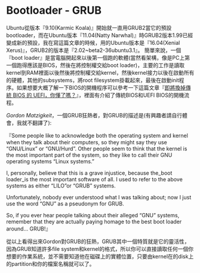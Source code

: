 # Bootloader - GRUB

<span>Ubuntu從版本『9.10(Karmic Koala)』開始就一直用GRUB2當它的預設bootloader，而在Ubuntu版本『11.04(Natty Narwhal)』時GRUB2版本1.99已經變成新的預設，我在寫這篇文章的時候，用的Ubuntu版本是『16.04(Xenial Xerus)』，GRUB2的版本是『2.02~beta2-36ubuntu3.1』。
</span >
簡單來說，一個『boot loader』是當電腦開起來以後第一個跑的軟體\(當然看架構，像是PC上第一個跑得應該是BIOS，然後在將控制權交給boot loader\)，主要的工作是讀取kernel到RAM裡面以後然後將控制權交給kernel，然後kernel接力以後在啟動所有的硬體，其他的subsystems，將root filesystem掛載起來，最後在啟動init程序。如果想要大概了解一下BIOS的開機程序可以參考一下這篇文章『[即將換掉傳統 BIOS 的 UEFI，你懂了嗎？](http://www.techbang.com/posts/4356)』，裡面有介紹了傳統BIOS和UEFI BIOS的開機流程。




_Gordon Matzigkeit_，一個GRUB狂熱者，對GRUB的描述是(有興趣者請自行體會，我就不翻譯了):

『Some people like to acknowledge both the operating system and kernel when they talk about their computers, so they might say they use “GNU/Linux” or “GNU/Hurd”. Other people seem to think that the kernel is the most important part of the system, so they like to call their GNU operating systems “Linux systems.”

I, personally, believe that this is a grave injustice, because the_boot loader_is the most important software of all. I used to refer to the above systems as either “LILO”or “GRUB” systems.

Unfortunately, nobody ever understood what I was talking about; now I just use the word “GNU” as a pseudonym for GRUB.

So, if you ever hear people talking about their alleged “GNU” systems, remember that they are actually paying homage to the best boot loader around… GRUB!』



從以上看得出來Gordon對GRUB的狂熱，GRUB其中一個特質就是它的靈活性，因為GRUB知道許多file system和kernel的格式，所以你可以直接讀取任何一個你想要的作業系統，並不需要知道他在磁碟上的實體位置，只要由kernel在的disk上的partition和你的檔案名稱就可以了。



